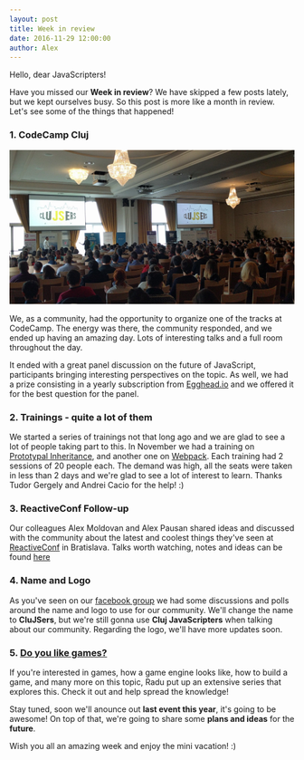 ```yaml
---
layout: post
title: Week in review
date: 2016-11-29 12:00:00
author: Alex
---
```


Hello, dear JavaScripters!

Have you missed our __Week in review__? We have skipped a few posts lately, but we kept ourselves busy. 
So this post is more like a month in review. Let's see some of the things that happened!

<!--more-->


### 1. CodeCamp Cluj

![CodeCamp Cluj](/img/codecamp1.jpg)

We, as a community, had the opportunity to organize one of the tracks at CodeCamp. 
The energy was there, the community responded, and we ended up having an amazing day. Lots of interesting talks and a full room throughout the day.

It ended with a great panel discussion on the future of JavaScript, participants bringing interesting perspectives on the topic.
As well, we had a prize consisting in a yearly subscription from [Egghead.io](https://egghead.io/) and we offered it for the best question for the panel.


### 2. Trainings - quite a lot of them

We started a series of trainings not that long ago and we are glad to see a lot of people taking part to this.
In November we had a training on [Prototypal Inheritance](https://www.meetup.com/Cluj-Javascripters/events/235154341/), 
and another one on [Webpack](https://www.meetup.com/Cluj-Javascripters/events/235621652/). Each training had 2 sessions of 20 people each. The demand was high, all the seats were taken in less than 2 days and we're glad to see a lot of interest to learn. 
Thanks Tudor Gergely and Andrei Cacio for the help! :)


### 3. ReactiveConf Follow-up

Our colleagues Alex Moldovan and Alex Pausan shared ideas and discussed with the community about the latest 
and coolest things they've seen at [ReactiveConf](https://reactiveconf.com/) in Bratislava. 
Talks worth watching, notes and ideas can be found [here](https://docs.google.com/document/d/1IyE2GjhR3zg-kOUpBDKPDsz4utJULJUCp8YsixEYqQA/edit) 


### 4. Name and Logo

As you've seen on our [facebook group](https://www.facebook.com/groups/clujsers/permalink/549680255235884/) we had some discussions and polls around the name and logo to use for our community. 
We'll change the name to __CluJSers__, but we're still gonna use __Cluj JavaScripters__ when talking about our community. Regarding the logo, we'll have more updates soon. 


### 5. [Do you like games?](https://blog.hellojs.org/javascript-do-you-like-games-part-1-c1320c2c52ec#.uaj654vo6)
If you're interested in games, how a game engine looks like, how to build a game, and many more on this topic, Radu put up an extensive series that explores this. Check it out and help spread the knowledge!



Stay tuned, soon we'll anounce out __last event this year__, it's going to be awesome! 
On top of that, we're going to share some __plans and ideas__ for the __future__.


Wish you all an amazing week and enjoy the mini vacation! :)

